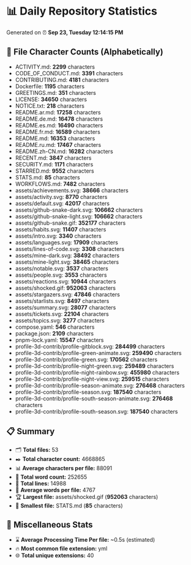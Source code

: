 # 📊 Daily Repository Statistics
Generated on ⏰ **Sep 23, Tuesday 12:14:15 PM**

## 📂 File Character Counts (Alphabetically)
- ACTIVITY.md: **2299** characters
- CODE_OF_CONDUCT.md: **3391** characters
- CONTRIBUTING.md: **4181** characters
- Dockerfile: **1195** characters
- GREETINGS.md: **351** characters
- LICENSE: **34650** characters
- NOTICE.txt: **218** characters
- README.ar.md: **17258** characters
- README.de.md: **16478** characters
- README.es.md: **16490** characters
- README.fr.md: **16589** characters
- README.md: **16353** characters
- README.ru.md: **17467** characters
- README.zh-CN.md: **16282** characters
- RECENT.md: **3847** characters
- SECURITY.md: **1171** characters
- STARRED.md: **9552** characters
- STATS.md: **85** characters
- WORKFLOWS.md: **7482** characters
- assets/achievements.svg: **38666** characters
- assets/activity.svg: **8770** characters
- assets/default.svg: **42017** characters
- assets/github-snake-dark.svg: **106662** characters
- assets/github-snake-light.svg: **106662** characters
- assets/github-snake.gif: **352177** characters
- assets/habits.svg: **11407** characters
- assets/intro.svg: **3340** characters
- assets/languages.svg: **17909** characters
- assets/lines-of-code.svg: **3308** characters
- assets/mine-dark.svg: **38492** characters
- assets/mine-light.svg: **38465** characters
- assets/notable.svg: **3537** characters
- assets/people.svg: **3553** characters
- assets/reactions.svg: **10944** characters
- assets/shocked.gif: **952063** characters
- assets/stargazers.svg: **47846** characters
- assets/starlists.svg: **8497** characters
- assets/summary.svg: **28077** characters
- assets/tickets.svg: **22104** characters
- assets/topics.svg: **3277** characters
- compose.yaml: **546** characters
- package.json: **2109** characters
- pnpm-lock.yaml: **15547** characters
- profile-3d-contrib/profile-gitblock.svg: **284499** characters
- profile-3d-contrib/profile-green-animate.svg: **259490** characters
- profile-3d-contrib/profile-green.svg: **170562** characters
- profile-3d-contrib/profile-night-green.svg: **259489** characters
- profile-3d-contrib/profile-night-rainbow.svg: **455980** characters
- profile-3d-contrib/profile-night-view.svg: **259515** characters
- profile-3d-contrib/profile-season-animate.svg: **276468** characters
- profile-3d-contrib/profile-season.svg: **187540** characters
- profile-3d-contrib/profile-south-season-animate.svg: **276468** characters
- profile-3d-contrib/profile-south-season.svg: **187540** characters

## 📋 Summary
- 🗂️ **Total files:** 53
- ✒️ **Total character count:** 4668865
- 📊 **Average characters per file:** 88091
- 📝 **Total word count:** 252655
- 🧾 **Total lines:** 14988
- 📐 **Average words per file:** 4767
- 🏆 **Largest file:** assets/shocked.gif (**952063** characters)
- 🥉 **Smallest file:** STATS.md (**85** characters)

## 🌟 Miscellaneous Stats
- ⌛ **Average Processing Time Per file:** ~0.5s (estimated)
- 🔥 **Most common file extension:** yml
- 🌐 **Total unique extensions:** 40
